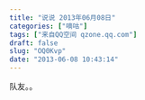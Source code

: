 ```yaml
---
title: "说说 2013年06月08日"
categories: ["嘀咕"]
tags: ["来自QQ空间 qzone.qq.com"]
draft: false
slug: "OQ0Kvp"
date: "2013-06-08 10:43:14"
---
```


队友。。
